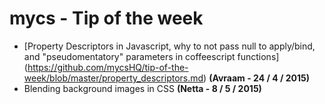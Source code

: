 # mycs - Tip of the week

* [Property Descriptors in Javascript, why to not pass null to apply/bind, and "pseudomentatory" parameters in coffeescript functions] (https://github.com/mycsHQ/tip-of-the-week/blob/master/property_descriptors.md) **(Avraam - 24 / 4 / 2015)**
* Blending background images in CSS **(Netta - 8 / 5 / 2015)**
